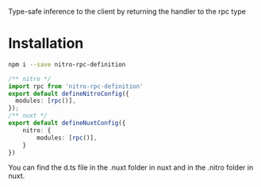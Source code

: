 Type-safe inference to the client by returning the handler to the rpc type

# Installation
```bash
npm i --save nitro-rpc-definition
```
```ts
/** nitro */
import rpc from 'nitro-rpc-definition'
export default defineNitroConfig({
  modules: [rpc()],
});
/** nuxt */
export default defineNuxtConfig({
    nitro: {
        modules: [rpc()],
    }
})
```

You can find the d.ts file in the .nuxt folder in nuxt and in the .nitro folder in nuxt.